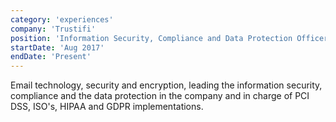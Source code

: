 ```yaml
---
category: 'experiences'
company: 'Trustifi'
position: 'Information Security, Compliance and Data Protection Officer'
startDate: 'Aug 2017'
endDate: 'Present'
---
```


Email technology, security and encryption, leading the information security, compliance and the data protection in the company and in charge of PCI DSS, ISO's, HIPAA and GDPR implementations.
